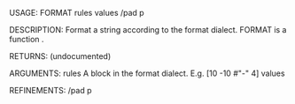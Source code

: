USAGE:
     FORMAT rules values /pad p

DESCRIPTION:
     Format a string according to the format dialect.
     FORMAT is a function .

RETURNS:
    (undocumented)

ARGUMENTS:
    rules
        A block in the format dialect. E.g. [10 -10 #"-" 4]
    values

REFINEMENTS:
    /pad
    p
